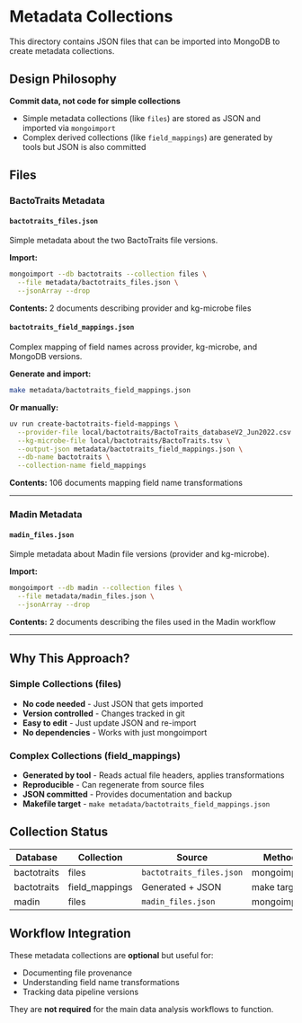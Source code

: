 # Metadata Collections

This directory contains JSON files that can be imported into MongoDB to create metadata collections.

## Design Philosophy

**Commit data, not code for simple collections**
- Simple metadata collections (like `files`) are stored as JSON and imported via `mongoimport`
- Complex derived collections (like `field_mappings`) are generated by tools but JSON is also committed

## Files

### BactoTraits Metadata

#### `bactotraits_files.json`
Simple metadata about the two BactoTraits file versions.

**Import:**
```bash
mongoimport --db bactotraits --collection files \
  --file metadata/bactotraits_files.json \
  --jsonArray --drop
```

**Contents:** 2 documents describing provider and kg-microbe files

#### `bactotraits_field_mappings.json`
Complex mapping of field names across provider, kg-microbe, and MongoDB versions.

**Generate and import:**
```bash
make metadata/bactotraits_field_mappings.json
```

**Or manually:**
```bash
uv run create-bactotraits-field-mappings \
  --provider-file local/bactotraits/BactoTraits_databaseV2_Jun2022.csv \
  --kg-microbe-file local/bactotraits/BactoTraits.tsv \
  --output-json metadata/bactotraits_field_mappings.json \
  --db-name bactotraits \
  --collection-name field_mappings
```

**Contents:** 106 documents mapping field name transformations

---

### Madin Metadata

#### `madin_files.json`
Simple metadata about Madin file versions (provider and kg-microbe).

**Import:**
```bash
mongoimport --db madin --collection files \
  --file metadata/madin_files.json \
  --jsonArray --drop
```

**Contents:** 2 documents describing the files used in the Madin workflow

---

## Why This Approach?

### Simple Collections (files)
- **No code needed** - Just JSON that gets imported
- **Version controlled** - Changes tracked in git
- **Easy to edit** - Just update JSON and re-import
- **No dependencies** - Works with just mongoimport

### Complex Collections (field_mappings)
- **Generated by tool** - Reads actual file headers, applies transformations
- **Reproducible** - Can regenerate from source files
- **JSON committed** - Provides documentation and backup
- **Makefile target** - `make metadata/bactotraits_field_mappings.json`

## Collection Status

| Database | Collection | Source | Method |
|----------|-----------|---------|--------|
| bactotraits | files | `bactotraits_files.json` | mongoimport |
| bactotraits | field_mappings | Generated + JSON | make target |
| madin | files | `madin_files.json` | mongoimport |

## Workflow Integration

These metadata collections are **optional** but useful for:
- Documenting file provenance
- Understanding field name transformations
- Tracking data pipeline versions

They are **not required** for the main data analysis workflows to function.
